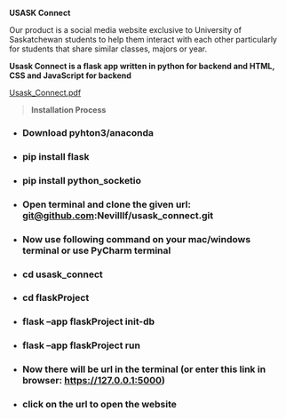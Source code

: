**USASK Connect**

Our product is a social media website exclusive to University of Saskatchewan students to help them interact with each other particularly for students that share similar classes, majors or year.


**Usask Connect is a flask app written in python for backend and HTML, CSS and JavaScript for backend**

[Usask_Connect.pdf](https://github.com/Nevilllf/usask_connect/files/10081098/Usask_Connect.pdf)

> **Installation Process**


- ### Download pyhton3/anaconda
- ### pip install flask
- ### pip install python_socketio
- ### Open terminal and clone the given url:  git@github.com:Nevilllf/usask_connect.git
- ### Now use following command on your mac/windows terminal or use PyCharm terminal
- ### cd usask_connect
- ### cd flaskProject
- ### flask –app flaskProject init-db
- ### flask –app flaskProject run
- ### Now there will be url in the terminal (or enter this link in browser: https://127.0.0.1:5000)
- ### click on the url to open the website
